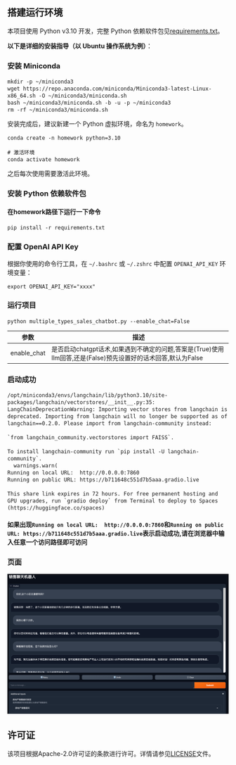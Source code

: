 ## 搭建运行环境

本项目使用 Python v3.10 开发，完整 Python 依赖软件包见[requirements.txt](requirements.txt)。

**以下是详细的安装指导（以 Ubuntu 操作系统为例）**：

### 安装 Miniconda

```shell
mkdir -p ~/miniconda3
wget https://repo.anaconda.com/miniconda/Miniconda3-latest-Linux-x86_64.sh -O ~/miniconda3/miniconda.sh
bash ~/miniconda3/miniconda.sh -b -u -p ~/miniconda3
rm -rf ~/miniconda3/miniconda.sh
```

安装完成后，建议新建一个 Python 虚拟环境，命名为 `homework`。

```shell
conda create -n homework python=3.10

# 激活环境
conda activate homework 
```

之后每次使用需要激活此环境。

### 安装 Python 依赖软件包

#### 在homework路径下运行一下命令

```shell
pip install -r requirements.txt
```

### 配置 OpenAI API Key

根据你使用的命令行工具，在 `~/.bashrc` 或 `~/.zshrc` 中配置 `OPENAI_API_KEY` 环境变量：

```shell
export OPENAI_API_KEY="xxxx"
```

### 运行项目

```shell
python multiple_types_sales_chatbot.py --enable_chat=False
```

| 参数          | 描述                                                                     | 
|-------------|------------------------------------------------------------------------|
| enable_chat | 是否启动chatgpt话术,如果遇到不确定的问题,答案是(True)使用llm回答,还是(False)预先设置好的话术回答,默认为False |

### 启动成功
```shell
/opt/miniconda3/envs/langchain/lib/python3.10/site-packages/langchain/vectorstores/__init__.py:35: LangChainDeprecationWarning: Importing vector stores from langchain is deprecated. Importing from langchain will no longer be supported as of langchain==0.2.0. Please import from langchain-community instead:

`from langchain_community.vectorstores import FAISS`.

To install langchain-community run `pip install -U langchain-community`.
  warnings.warn(
Running on local URL:  http://0.0.0.0:7860
Running on public URL: https://b711648c551d7b5aaa.gradio.live

This share link expires in 72 hours. For free permanent hosting and GPU upgrades, run `gradio deploy` from Terminal to deploy to Spaces (https://huggingface.co/spaces)

```
#### 如果出现`Running on local URL:  http://0.0.0.0:7860`和`Running on public URL: https://b711648c551d7b5aaa.gradio.live`表示启动成功,请在浏览器中输入任意一个访问路径即可访问

### 页面
![img.png](image/img.png)
## 许可证

该项目根据Apache-2.0许可证的条款进行许可。详情请参见[LICENSE](LICENSE)文件。


